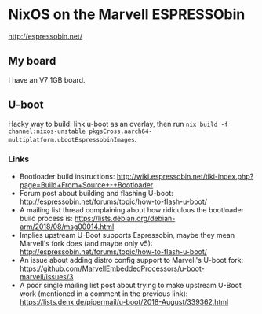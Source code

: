 # NixOS on the Marvell ESPRESSObin
http://espressobin.net/

## My board
I have an V7 1GB board.

## U-boot
Hacky way to build: link u-boot as an overlay, then run `nix build -f channel:nixos-unstable pkgsCross.aarch64-multiplatform.ubootEspressobinImages`.

### Links
- Bootloader build instructions: http://wiki.espressobin.net/tiki-index.php?page=Build+From+Source+-+Bootloader
- Forum post about building and flashing U-boot: http://espressobin.net/forums/topic/how-to-flash-u-boot/
- A mailing list thread complaining about how ridiculous the bootloader build process is: https://lists.debian.org/debian-arm/2018/08/msg00014.html
- Implies upstream U-Boot supports Espressobin, maybe they mean Marvell's fork does (and maybe only v5): http://espressobin.net/forums/topic/how-to-flash-u-boot/
- An issue about adding distro config support to Marvell's U-boot fork: https://github.com/MarvellEmbeddedProcessors/u-boot-marvell/issues/3
- A poor single mailing list post about trying to make upstream U-Boot work (mentioned in a comment in the previous link): https://lists.denx.de/pipermail/u-boot/2018-August/339362.html
